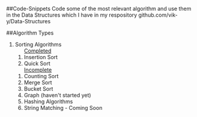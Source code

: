 ##Code-Snippets
Code some of the most relevant algorithm and use them in the Data Structures which I have in my respository
github.com/vik-y/Data-Structures


##Algorithm Types
<ol>

<li>Sorting Algorithms
	<ol>
	<u>Completed</u>
	<li>Insertion Sort</li>
	<li>Quick Sort</li>
	</ol>
	<ol>
	<u>Incomplete</u>
	<li>Counting Sort</li>
	<li>Merge Sort</li>
	<li>Bucket Sort</li>
</li>

<li>Graph (haven't started yet)</li>
<li>Hashing Algorithms </li>
<li>String Matching - Coming Soon </li>

</ol>

